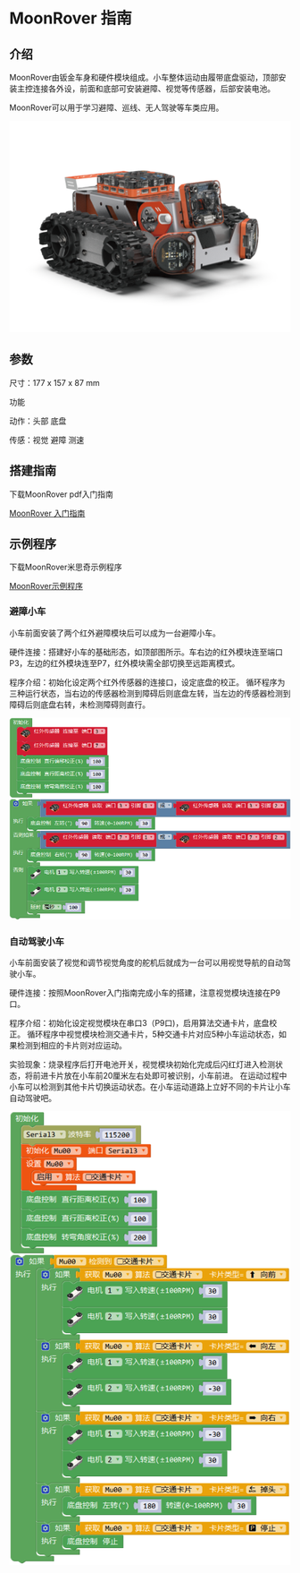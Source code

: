 # MoonRover 指南

## 介绍
MoonRover由钣金车身和硬件模块组成。小车整体运动由履带底盘驱动，顶部安装主控连接各外设，前面和底部可安装避障、视觉等传感器，后部安装电池。

MoonRover可以用于学习避障、巡线、无人驾驶等车类应用。

![](./images/render_MoonRover.png)

## 参数

尺寸：177 x 157 x 87 mm

功能

动作：头部 底盘

传感：视觉 避障 测速

## 搭建指南

下载MoonRover pdf入门指南

[MoonRover 入门指南](https://github.com/mu-opensource/Morpx-docs/raw/master/MoonBot/MoonBot_Structure/docs/MoonRover_Get_Started_20190729.pdf)

## 示例程序

下载MoonRover米思奇示例程序

[MoonRover示例程序](https://github.com/mu-opensource/Morpx-docs/raw/master/MoonBot/MoonBot_Structure/sources/Mixly_example_MoonRover.zip)

### 避障小车

小车前面安装了两个红外避障模块后可以成为一台避障小车。

硬件连接：搭建好小车的基础形态，如顶部图所示。车右边的红外模块连至端口P3，左边的红外模块连至P7，红外模块需全部切换至远距离模式。

程序介绍：初始化设定两个红外传感器的连接口，设定底盘的校正。
循环程序为三种运行状态，当右边的传感器检测到障碍后则底盘左转，当左边的传感器检测到障碍后则底盘右转，未检测障碍则直行。

![](./images/Mixly_MoonRover_avoidObstacle.png)

### 自动驾驶小车

小车前面安装了视觉和调节视觉角度的舵机后就成为一台可以用视觉导航的自动驾驶小车。

硬件连接：按照MoonRover入门指南完成小车的搭建，注意视觉模块连接在P9口。

程序介绍：初始化设定视觉模块在串口3（P9口)，启用算法交通卡片，底盘校正。
循环程序中视觉模块检测交通卡片，5种交通卡片对应5种小车运动状态，如果检测到相应的卡片则对应运动。

实验现象：烧录程序后打开电池开关，视觉模块初始化完成后闪红灯进入检测状态，将前进卡片放在小车前20厘米左右处即可被识别，小车前进。
在运动过程中小车可以检测到其他卡片切换运动状态。在小车运动道路上立好不同的卡片让小车自动驾驶吧。

![](./images/Mixly_MoonRover_autoDrive.png)
